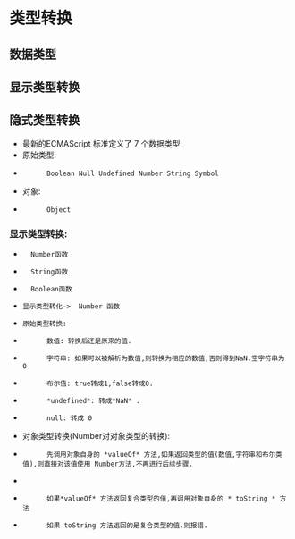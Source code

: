 # 类型转换
##  数据类型
##  显示类型转换
##  隐式类型转换
*   最新的ECMAScript 标准定义了 7 个数据类型
*   原始类型:
*           Boolean Null Undefined Number String Symbol
*   对象:
*           Object
### 显示类型转换:
*       Number函数
*       String函数
*       Boolean函数
*     显示类型转化->  Number 函数
*     原始类型转换:
*           数值: 转换后还是原来的值.
*           字符串: 如果可以被解析为数值,则转换为相应的数值,否则得到NaN.空字符串为 0
*           布尔值: true转成1,false转成0.
*           *undefined*: 转成*NaN* .
*           null: 转成 0
*    对象类型转换(Number对对象类型的转换):
*           先调用对象自身的 *valueOf* 方法,如果返回类型的值(数值,字符串和布尔类值),则直接对该值使用 Number方法,不再进行后续步骤.
*           
*           如果*valueOf* 方法返回复合类型的值,再调用对象自身的 * toString * 方法

*           如果 toString 方法返回的是复合类型的值.则报错.